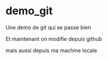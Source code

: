 demo_git
========

Une demo de git qui se passe bien

Et maintenant on modifie depuis github

mais aussi depuis ma machine locale

